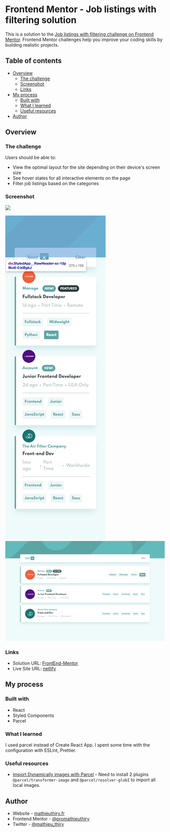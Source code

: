 # Frontend Mentor - Job listings with filtering solution

This is a solution to the [Job listings with filtering challenge on Frontend Mentor](https://www.frontendmentor.io/challenges/job-listings-with-filtering-ivstIPCt). Frontend Mentor challenges help you improve your coding skills by building realistic projects.

## Table of contents

- [Overview](#overview)
  - [The challenge](#the-challenge)
  - [Screenshot](#screenshot)
  - [Links](#links)
- [My process](#my-process)
  - [Built with](#built-with)
  - [What I learned](#what-i-learned)
  - [Useful resources](#useful-resources)
- [Author](#author)

## Overview

### The challenge

Users should be able to:

- View the optimal layout for the site depending on their device's screen size
- See hover states for all interactive elements on the page
- Filter job listings based on the categories

### Screenshot

![](./screenshot.jpg)

![Desktop](./src/images/preview-desktop.png)
![mobile](./src/images/preview-mobile.png)

### Links

- Solution URL: [FrontEnd-Mentor](https://www.frontendmentor.io/challenges/job-listings-with-filtering-ivstIPCt)
- Live Site URL: [netlify](https://mathieu-thiry-static-job-listings.netlify.app/)

## My process

### Built with

- React
- Styled Components
- Parcel

### What I learned

I used parcel instead of Create React App. I spent some time with the configuration with ESLint, Prettier.

### Useful resources

- [Import Dynamically images with Parcel](https://stackoverflow.com/questions/69342223/how-to-import-all-images-from-folder-in-js) - Need to install 2 plugins `@parcel/transformer-image` and `@parcel/resolver-globI` to import all local images.

## Author

- Website - [mathieuthiry.fr](https://mathieuthiry.fr/)
- Frontend Mentor - [@promathieuthiry](https://www.frontendmentor.io/profile/promathieuthiry)
- Twitter - [@mathieu_thiry](https://twitter.com/mathieu_thiry)
